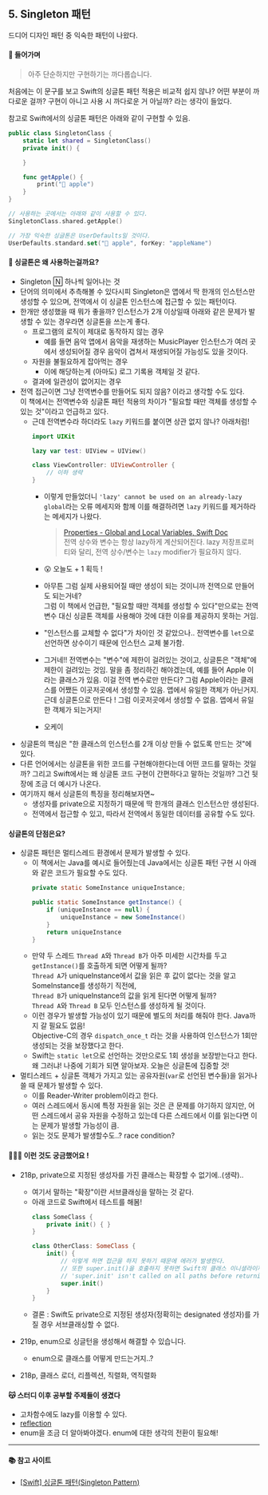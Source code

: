 ## 5. Singleton 패턴
드디어 디자인 패턴 중 익숙한 패턴이 나왔다.   
#### 👋 <b>들어가며</b>
>아주 단순하지만 구현하기는 까다롭습니다.

처음에는 이 문구를 보고 Swift의 싱글톤 패턴 적용은 비교적 쉽지 않나? 어떤 부분이 까다로운 걸까? 구현이 아니고 사용 시 까다로운 거 아닐까? 라는 생각이 들었다.

참고로 Swift에서의 싱글톤 패턴은 아래와 같이 구현할 수 있음.
```Swift
public class SingletonClass {
    static let shared = SingletonClass()
    private init() {

    }

    func getApple() {
        print("🍎 apple")
    }    
}

// 사용하는 곳에서는 아래와 같이 사용할 수 있다.
SingletonClass.shared.getApple()

// 가장 익숙한 싱글톤은 UserDefaults일 것이다.
UserDefaults.standard.set("🍎 apple", forKey: "appleName")
```

#### <b>🤔 싱글톤은 왜 사용하는걸까요?</b>
- Singleton 🄽 하나씩 일어나는 것
- 단어의 의미에서 추측해볼 수 있다시피 Singleton은 앱에서 딱 한개의 인스턴스만 생성할 수 있으며, 전역에서 이 싱글톤 인스턴스에 접근할 수 있는 패턴이다.
- 한개만 생성했을 때 뭐가 좋을까? 인스턴스가 2개 이상일때 아래와 같은 문제가 발생할 수 있는 경우라면 싱글톤을 쓰는게 좋다.
    -  프로그램의 로직이 제대로 동작하지 않는 경우
        - 예를 들면 음악 앱에서 음악을 재생하는 MusicPlayer 인스턴스가 여러 곳에서 생성되어질 경우 음악이 겹쳐서 재생되어질 가능성도 있을 것이다.
    - 자원을 불필요하게 잡아먹는 경우
        - 이에 해당하는게 (아마도) 로그 기록용 객체일 것 같다.
    - 결과에 일관성이 없어지는 경우
- 전역 접근이면 그냥 전역변수를 만들어도 되지 않음? 이라고 생각할 수도 있다.   
이 책에서는 전역변수와 싱글톤 패턴 적용의 차이가 "필요할 때만 객체를 생성할 수 있는 것"이라고 언급하고 있다.
    - 근데 전역변수라 하더라도 `lazy` 키워드를 붙이면 상관 없지 않나? 아래처럼!
        ```Swift
        import UIKit

        lazy var test: UIView = UIView()

        class ViewController: UIViewController {
            // 이하 생략
        }
        ```
        - 이렇게 만들었더니 `'lazy' cannot be used on an already-lazy global`라는 오류 메세지와 함께 이를 해결하려면 `lazy` 키워드를 제거하라는 메세지가 나왔다.
            >[Properties - Global and Local Variables, Swift Doc](https://docs.swift.org/swift-book/LanguageGuide/Properties.html#ID263)   
            전역 상수와 변수는 항상 lazy하게 계산되어진다. lazy 저장프로퍼티와 달리, 전역 상수/변수는 `lazy` modifier가 필요하지 않다.

        - 😮 오늘도 + 1 획득 !
        - 아무튼 그럼 실제 사용되어질 때만 생성이 되는 것이니까 전역으로 만들어도 되는거네?    
        그럼 이 책에서 언급한, "필요할 때만 객체를 생성할 수 있다"만으로는 전역변수 대신 싱글톤 객체를 사용해야 것에 대한 이유를 제공하지 못하는 거임.
        - "인스턴스를 교체할 수 없다"가 차이인 것 같았으나.. 전역변수를 `let`으로 선언하면 상수이기 때문에 인스턴스 교체 불가함.
        - 그거네!! 전역변수는 "변수"에 제한이 걸려있는 것이고, 싱글톤은 "객체"에 제한이 걸려있는 것임. 말을 좀 정리하긴 해야겠는데, 예를 들어 Apple 이라는 클래스가 있음. 이걸 전역 변수로만 만든다? 그럼 Apple이라는 클래스를 어쨌든 이곳저곳에서 생성할 수 있음. 앱에서 유일한 객체가 아닌거지. 근데 싱글톤으로 만든다 ! 그럼 이곳저곳에서 생성할 수 없음. 앱에서 유일한 객체가 되는거지!
        - 오케이
- 싱글톤의 핵심은 "한 클래스의 인스턴스를 2개 이상 만들 수 없도록 만드는 것"에 있다.
- 다른 언어에서는 싱글톤을 위한 코드를 구현해야한다는데 어떤 코드를 말하는 것일까? 그리고 Swift에서는 왜 싱글톤 코드 구현이 간편하다고 말하는 것일까? 그건 뒷장에 조금 더 예시가 나온다.
- 여기까지 해서 싱글톤의 특징을 정리해보자면~
    - 생성자를 private으로 지정하기 때문에 딱 한개의 클래스 인스턴스만 생성된다.
    - 전역에서 접근할 수 있고, 따라서 전역에서 동일한 데이터를 공유할 수도 있다.

#### <b>싱글톤의 단점은요?</b>
- 싱글톤 패턴은 멀티스레드 환경에서 문제가 발생할 수 있다.
    - 이 책에서는 Java를 예시로 들어줬는데 Java에서는 싱글톤 패턴 구현 시 아래와 같은 코드가 필요할 수도 있다.
        ```Java
        private static SomeInstance uniqueInstance;

        public static SomeInstance getInstance() {
            if (uniqueInstance == null) {
                uniqueInstance = new SomeInstance()
            }
            return uniqueInstance
        }
        ```
    - 만약 두 스레드 `Thread A`와 `Thread B`가 아주 미세한 시간차를 두고 `getInstance()`를 호출하게 되면 어떻게 될까?   
    `Thread A`가 uniqueInstance에서 값을 읽은 후 값이 없다는 것을 알고 SomeInstance를 생성하기 직전에,   
    `Thread B`가 uniqueInstance의 값을 읽게 된다면 어떻게 될까?   
    `Thread A`와 `Thread B` 모두 인스턴스를 생성하게 될 것이다.
    - 이런 경우가 발생할 가능성이 있기 때문에 별도의 처리를 해줘야 한다. Java까지 갈 필요도 없음!   
    Objective-C의 경우 `dispatch_once_t` 라는 것을 사용하여 인스턴스가 1회만 생성되는 것을 보장했다고 한다.
    - Swift는 `static let`으로 선언하는 것만으로도 1회 생성을 보장받는다고 한다. 왜 그러냐! 나중에 기회가 되면 알아보자. 오늘은 싱글톤에 집중할 것!
- 멀티스레드 + 싱글톤 객체가 가지고 있는 공유자원(`var`로 선언된 변수들)을 읽거나 쓸 때 문제가 발생할 수 있다.
    - 이를 Reader-Writer problem이라고 한다.
    - 여러 스레드에서 동시에 특정 자원을 읽는 것은 큰 문제를 야기하지 않지만, 어떤 스레드에서 공유 자원을 수정하고 있는데 다른 스레드에서 이를 읽는다면 이는 문제가 발생할 가능성이 큼.
    - 읽는 것도 문제가 발생할수도..? race condition?



#### <b>🙋🏻‍♀️ 이런 것도 궁금했어요 !</b>
- 218p, private으로 지정된 생성자를 가진 클래스는 확장할 수 없기에..(생략)..
    - 여기서 말하는 "확장"이란 서브클래싱을 말하는 것 같다.
    - 아래 코드로 Swift에서 테스트를 해봄!
        ```Swift
        class SomeClass {
            private init() { }
        }

        class OtherClass: SomeClass {
            init() {
                // 이렇게 하면 접근을 하지 못하기 때문에 에러가 발생한다.
                // 또한 super.init()을 호출하지 못하면 Swift의 클래스 이니셜라이저 규칙에 맞지 않기 때문에 아래와 같은 에러 메세지가 발생한다.
                // 'super.init' isn't called on all paths before returning from initializer
                super.init() 
            }
        }    
        ```
    - 결론 : Swift도 private으로 지정된 생성자(정확히는 designated 생성자)를 가질 경우 서브클래싱할 수 없다.

- 219p, enum으로 싱글턴을 생성해서 해결할 수 있습니다.
    - enum으로 클래스를 어떻게 만드는거지..?

- 218p, 클래스 로더, 리플렉션, 직렬화, 역직렬화

#### <b>😽 스터디 이후 공부할 주제들이 생겼다</b>
- 고차함수에도 lazy를 이용할 수 있다.
- [reflection](https://zeddios.tistory.com/943)
- enum을 조금 더 알아봐야겠다. enum에 대한 생각의 전환이 필요해!

---    
#### <b>📚  참고 사이트</b>
- [[Swift] 싱글톤 패턴(Singleton Pattern)](https://dvlpr-chan.tistory.com/36)